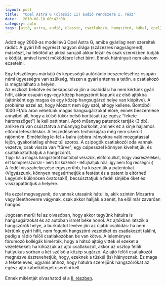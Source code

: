 ```yaml
---
layout: post
title:  "Opel Astra G (classic II) audió rendszere I. rész"
date:   2010-08-10 00:42:00
category: auto
tags: [ajtó, astra, audió, classic, csatlakozó, hangszóró, kábel, opel]
---
```


Adott egy 2008-as modellévű Opel Astra G, amibe gyárilag nem szereltek rádiót. A gyári hifi egyrészt nagyon drága (százezres nagyságrend), másrészt, ha lekötöd az akksi sarujait akkor lezár és csak szervízben tudják a kódját, amivel ismét működésre lehet bírni. Ennek hátrányait nem akarom ecsetelni.<br />
<br />
Egy tetszőleges márkájú és képességű autóriádió beszereléséhez csupán némi ügyességre van szükség, hiszen a gyári antenna a tetőn, a csatlakozó is megtalálható a helyén.<br />
Az eszközt bekötve és bekapcsolva jön a csalódás: ha nem kértünk gyári hifit, akkor csupán egy-egy közép hangszórót kapunk az első ajtókba (ajtónként egy magas és egy közép hangsugárzó helye van kiépítve). A probléma ezzel az, hogy Mozart nem úgy szól, ahogy kellene. Bontóból 1000 Ft/db áron vehetünk magas hangsugárzókat előre, ennek beszerelése annyiból áll, hogy a külső tükör belső borítását (az egész "fekete háromszöget") le kell pattintani. Apró műanyag patentok tartják (3 db), amikre rá van csúsztatva a műanyag burkolat, aminek ez a sínje hajlamos eltörni lefeszítéskor. A leszedésének technikájára még nem sikerült rájönnöm. Elméletileg le-fel + balra-jobbra irányokba való mozgatással lejön, gyakorlatilag ehhez túl szoros. A csipogók csatlakozói oda vannak vezetve, csak vissza van "tűrve", egy csipesszel könnyen kivehetjük, és csatlakoztathatjuk a hangszórót.<br />
<span class="Apple-style-span" style="font-size: small;">Tipp: ha a magas hangszórót bontóból vesszük, előfordulhat, hogy vasreszelékes, ezt kompresszorral - nem túl közelről - lefújhatjuk róla, így nem fog recsegni :)</span><br />
A fedél visszahelyezése egyszerűbb, ha kiszedjük a patentokat (Vigyázzunk, könnyen megsérthetjük a festést és a patent is eltörhet! Legyünk különösen óvatosak!), becsúsztatjuk a fedél sínjébe őket és visszapattintjuk a helyére.<br />
<br />
Ha ezzel megvagyunk, de&nbsp;vannak utasaink hátul is, akik szintén Mozartra vagy Beethovenre vágynak, csak akkor hallják a zenét, ha elöl már zavaróan hangos.<br />
<br />
Jogosan merül fel az olvasóban, hogy akkor tegyünk hátulra is hangsugárzókat és az autóban ismét béke honol. Az ajtókban látszik a hangszórók helye, a burkolatot levéve jön az újabb csalódás: ha nem kértünk gyári hifit, nem fogunk hangszóró vezetéket és csatlakozót találni, pedig a rádió felőli csatlakozóban be van kötve. A leleményes fórumozó&nbsp;kollégák kimérték, hogy a hátsó ajtóig vitték el ezeket a vezetékeket: ha kihúzzuk az ajtó csatlakozót, akkor az oszlop felőli hatlyukas sorban a két szélső a közép sugárzó. Az ajtó felőli csatlakozót megnézve észrevehetjük, hogy, ezeknek a tüskéi (is) hiányoznak. Ez maga a feketeleves, ugyanis ahhoz, hogy hátulra szereljünk hangszórókat az egész ajtó kábelkötegét cserélni kell.<br />
<br />
Ennek mikéntjét olvashatod el a <a href="/2010/08/opel-astra-g-classic-ii-audio-rendszere.html">II. részben</a>.